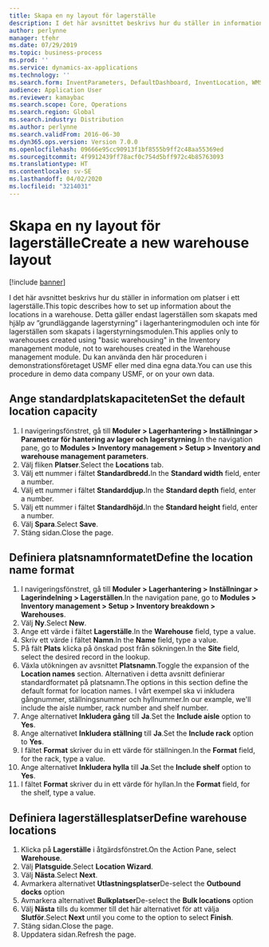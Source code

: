 ```yaml
---
title: Skapa en ny layout för lagerställe
description: I det här avsnittet beskrivs hur du ställer in information om platser i ett lagerställe.
author: perlynne
manager: tfehr
ms.date: 07/29/2019
ms.topic: business-process
ms.prod: ''
ms.service: dynamics-ax-applications
ms.technology: ''
ms.search.form: InventParameters, DefaultDashboard, InventLocation, WMSLocationWizard
audience: Application User
ms.reviewer: kamaybac
ms.search.scope: Core, Operations
ms.search.region: Global
ms.search.industry: Distribution
ms.author: perlynne
ms.search.validFrom: 2016-06-30
ms.dyn365.ops.version: Version 7.0.0
ms.openlocfilehash: 09666e95cc90913f1bf8555b9ff2c48aa55369ed
ms.sourcegitcommit: 4f9912439ff78acf0c754d5bff972c4b85763093
ms.translationtype: HT
ms.contentlocale: sv-SE
ms.lasthandoff: 04/02/2020
ms.locfileid: "3214031"
---
```

# <a name="create-a-new-warehouse-layout"></a><span data-ttu-id="e7ed7-103">Skapa en ny layout för lagerställe</span><span class="sxs-lookup"><span data-stu-id="e7ed7-103">Create a new warehouse layout</span></span>

[!include [banner](../../includes/banner.md)]

<span data-ttu-id="e7ed7-104">I det här avsnittet beskrivs hur du ställer in information om platser i ett lagerställe.</span><span class="sxs-lookup"><span data-stu-id="e7ed7-104">This topic describes how to set up information about the locations in a warehouse.</span></span> <span data-ttu-id="e7ed7-105">Detta gäller endast lagerställen som skapats med hjälp av ”grundläggande lagerstyrning” i lagerhanteringmodulen och inte för lagerställen som skapats i lagerstyrningsmodulen.</span><span class="sxs-lookup"><span data-stu-id="e7ed7-105">This applies only to warehouses created using "basic warehousing" in the Inventory management module, not to warehouses created in the Warehouse management module.</span></span> <span data-ttu-id="e7ed7-106">Du kan använda den här proceduren i demonstrationsföretaget USMF eller med dina egna data.</span><span class="sxs-lookup"><span data-stu-id="e7ed7-106">You can use this procedure in demo data company USMF, or on your own data.</span></span>


## <a name="set-the-default-location-capacity"></a><span data-ttu-id="e7ed7-107">Ange standardplatskapaciteten</span><span class="sxs-lookup"><span data-stu-id="e7ed7-107">Set the default location capacity</span></span>
1. <span data-ttu-id="e7ed7-108">I navigeringsfönstret, gå till **Moduler > Lagerhantering > Inställningar > Parametrar för hantering av lager och lagerstyrning**.</span><span class="sxs-lookup"><span data-stu-id="e7ed7-108">In the navigation pane, go to **Modules > Inventory management > Setup > Inventory and warehouse management parameters**.</span></span>
2. <span data-ttu-id="e7ed7-109">Välj fliken **Platser**.</span><span class="sxs-lookup"><span data-stu-id="e7ed7-109">Select the **Locations** tab.</span></span>
3. <span data-ttu-id="e7ed7-110">Välj ett nummer i fältet **Standardbredd.**</span><span class="sxs-lookup"><span data-stu-id="e7ed7-110">In the **Standard width** field, enter a number.</span></span>
4. <span data-ttu-id="e7ed7-111">Välj ett nummer i fältet **Standarddjup.**</span><span class="sxs-lookup"><span data-stu-id="e7ed7-111">In the **Standard depth** field, enter a number.</span></span>
5. <span data-ttu-id="e7ed7-112">Välj ett nummer i fältet **Standardhöjd.**</span><span class="sxs-lookup"><span data-stu-id="e7ed7-112">In the **Standard height** field, enter a number.</span></span>
6. <span data-ttu-id="e7ed7-113">Välj **Spara**.</span><span class="sxs-lookup"><span data-stu-id="e7ed7-113">Select **Save**.</span></span>
7. <span data-ttu-id="e7ed7-114">Stäng sidan.</span><span class="sxs-lookup"><span data-stu-id="e7ed7-114">Close the page.</span></span>

## <a name="define-the-location-name-format"></a><span data-ttu-id="e7ed7-115">Definiera platsnamnformatet</span><span class="sxs-lookup"><span data-stu-id="e7ed7-115">Define the location name format</span></span>
1. <span data-ttu-id="e7ed7-116">I navigeringsfönstret, gå till **Moduler > Lagerhantering > Inställningar > Lagerindelning > Lagerställen**.</span><span class="sxs-lookup"><span data-stu-id="e7ed7-116">In the navigation pane, go to **Modules > Inventory management > Setup > Inventory breakdown > Warehouses**.</span></span>
2. <span data-ttu-id="e7ed7-117">Välj **Ny**.</span><span class="sxs-lookup"><span data-stu-id="e7ed7-117">Select **New**.</span></span>
3. <span data-ttu-id="e7ed7-118">Ange ett värde i fältet **Lagerställe**.</span><span class="sxs-lookup"><span data-stu-id="e7ed7-118">In the **Warehouse** field, type a value.</span></span>
4. <span data-ttu-id="e7ed7-119">Skriv ett värde i fältet **Namn**.</span><span class="sxs-lookup"><span data-stu-id="e7ed7-119">In the **Name** field, type a value.</span></span>
5. <span data-ttu-id="e7ed7-120">På fält **Plats** klicka på önskad post från sökningen.</span><span class="sxs-lookup"><span data-stu-id="e7ed7-120">In the **Site** field, select the desired record in the lookup.</span></span>
6. <span data-ttu-id="e7ed7-121">Växla utökningen av avsnittet **Platsnamn**.</span><span class="sxs-lookup"><span data-stu-id="e7ed7-121">Toggle the expansion of the **Location names** section.</span></span> <span data-ttu-id="e7ed7-122">Alternativen i detta avsnitt definierar standardformatet på platsnamn.</span><span class="sxs-lookup"><span data-stu-id="e7ed7-122">The options in this section define the default format for location names.</span></span> <span data-ttu-id="e7ed7-123">I vårt exempel ska vi inkludera gångnummer, ställningsnummer och hyllnummer.</span><span class="sxs-lookup"><span data-stu-id="e7ed7-123">In our example, we'll include the aisle number, rack number and shelf number.</span></span>  
7. <span data-ttu-id="e7ed7-124">Ange alternativet **Inkludera gång** till **Ja**.</span><span class="sxs-lookup"><span data-stu-id="e7ed7-124">Set the **Include aisle** option to **Yes**.</span></span>
8. <span data-ttu-id="e7ed7-125">Ange alternativet **Inkludera ställning** till **Ja**.</span><span class="sxs-lookup"><span data-stu-id="e7ed7-125">Set the **Include rack** option to **Yes**.</span></span> 
9. <span data-ttu-id="e7ed7-126">I fältet **Format** skriver du in ett värde för ställningen.</span><span class="sxs-lookup"><span data-stu-id="e7ed7-126">In the **Format** field, for the rack, type a value.</span></span>
10. <span data-ttu-id="e7ed7-127">Ange alternativet **Inkludera hylla** till **Ja**.</span><span class="sxs-lookup"><span data-stu-id="e7ed7-127">Set the **Include shelf** option to **Yes**.</span></span>
11. <span data-ttu-id="e7ed7-128">I fältet **Format** skriver du in ett värde för hyllan.</span><span class="sxs-lookup"><span data-stu-id="e7ed7-128">In the **Format** field, for the shelf, type a value.</span></span>

## <a name="define-warehouse-locations"></a><span data-ttu-id="e7ed7-129">Definiera lagerställesplatser</span><span class="sxs-lookup"><span data-stu-id="e7ed7-129">Define warehouse locations</span></span>
1. <span data-ttu-id="e7ed7-130">Klicka på **Lagerställe** i åtgärdsfönstret.</span><span class="sxs-lookup"><span data-stu-id="e7ed7-130">On the Action Pane, select **Warehouse**.</span></span>
2. <span data-ttu-id="e7ed7-131">Välj **Platsguide**.</span><span class="sxs-lookup"><span data-stu-id="e7ed7-131">Select **Location Wizard**.</span></span>
3. <span data-ttu-id="e7ed7-132">Välj **Nästa**.</span><span class="sxs-lookup"><span data-stu-id="e7ed7-132">Select **Next**.</span></span>
4. <span data-ttu-id="e7ed7-133">Avmarkera alternativet **Utlastningsplatser**</span><span class="sxs-lookup"><span data-stu-id="e7ed7-133">De-select the **Outbound docks** option</span></span>
5. <span data-ttu-id="e7ed7-134">Avmarkera alternativet **Bulkplatser**</span><span class="sxs-lookup"><span data-stu-id="e7ed7-134">De-select the **Bulk locations** option</span></span>
6. <span data-ttu-id="e7ed7-135">Välj **Nästa** tills du kommer till det här alternativet för att välja **Slutför**.</span><span class="sxs-lookup"><span data-stu-id="e7ed7-135">Select **Next** until you come to the option to select **Finish**.</span></span>
7. <span data-ttu-id="e7ed7-136">Stäng sidan.</span><span class="sxs-lookup"><span data-stu-id="e7ed7-136">Close the page.</span></span>
8. <span data-ttu-id="e7ed7-137">Uppdatera sidan.</span><span class="sxs-lookup"><span data-stu-id="e7ed7-137">Refresh the page.</span></span>


